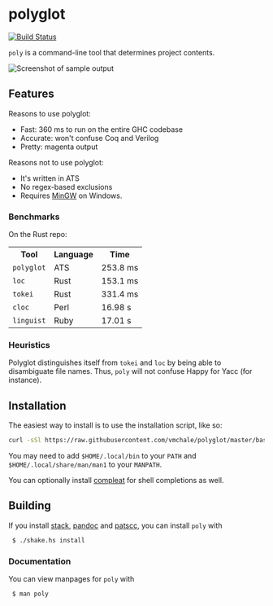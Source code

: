 # polyglot

[![Build Status](https://travis-ci.org/vmchale/polyglot.svg?branch=master)](https://travis-ci.org/vmchale/polyglot)

`poly` is a command-line tool that determines project contents.

<img alt="Screenshot of sample output" src=https://github.com/vmchale/polyglot/raw/master/screenshot.png>

## Features

Reasons to use polyglot:

  * Fast: 360 ms to run on the entire GHC codebase
  * Accurate: won't confuse Coq and Verilog
  * Pretty: magenta output

Reasons not to use polyglot:

  * It's written in ATS
  * No regex-based exclusions
  * Requires [MinGW](http://www.mingw.org/) on Windows.

### Benchmarks

On the Rust repo:

<table>
  <tr>
    <th>Tool</th>
    <th>Language</th>
    <th>Time</th>
  </tr>
  <tr>
    <td><code>polyglot</code></td>
    <td>ATS</td>
    <td>253.8 ms</td>
  </tr>
  <tr>
    <td><code>loc</code></td>
    <td>Rust</td>
    <td>153.1 ms</td>
  </tr>
  <tr>
    <td><code>tokei</code></td>
    <td>Rust</td>
    <td>331.4 ms</td>
  </tr>
  <tr>
    <td><code>cloc</code></td>
    <td>Perl</td>
    <td>16.98 s</td>
  </tr>
  <tr>
    <td><code>linguist</code></td>
    <td>Ruby</td>
    <td>17.01 s</td>
  </tr>
</table>

### Heuristics

Polyglot distinguishes itself from `tokei` and `loc` by being able to disambiguate file names.
Thus, `poly` will not confuse Happy for Yacc (for instance).

## Installation

The easiest way to install is to use the installation script, like so:

```bash
curl -sSl https://raw.githubusercontent.com/vmchale/polyglot/master/bash/install.sh | bash -s
```

You may need to add `$HOME/.local/bin` to your `PATH` and
`$HOME/.local/share/man/man1` to your `MANPATH`.

You can optionally install [compleat](https://github.com/mbrubeck/compleat) for
shell completions as well.

## Building

If you install [stack](http://haskellstack.org/), [pandoc](http://pandoc.org/) and
[patscc](http://www.ats-lang.org/Downloads.html), you can install `poly` with

```bash
 $ ./shake.hs install
```

### Documentation

You can view manpages for `poly` with

```
 $ man poly
```
